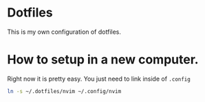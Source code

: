 # Dotfiles
This is my own configuration of dotfiles.

# How to setup in a new computer.
Right now it is pretty easy. You just need to link inside of `.config`

```bash
ln -s ~/.dotfiles/nvim ~/.config/nvim
```
